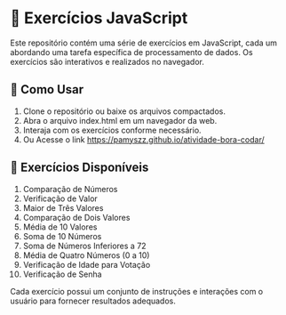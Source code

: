 # 📌 Exercícios JavaScript
Este repositório contém uma série de exercícios em JavaScript, cada um abordando uma tarefa específica de processamento de dados. Os exercícios são interativos e realizados no navegador.

## 🚀 Como Usar
1. Clone o repositório ou baixe os arquivos compactados.
2. Abra o arquivo index.html em um navegador da web.
3. Interaja com os exercícios conforme necessário.
4. Ou Acesse o link https://pamyszz.github.io/atividade-bora-codar/

## 📘 Exercícios Disponíveis
1. Comparação de Números
2. Verificação de Valor
3. Maior de Três Valores
4. Comparação de Dois Valores
5. Média de 10 Valores
6. Soma de 10 Números
7. Soma de Números Inferiores a 72
8. Média de Quatro Números (0 a 10)
9. Verificação de Idade para Votação
10. Verificação de Senha

Cada exercício possui um conjunto de instruções e interações com o usuário para fornecer resultados adequados.

